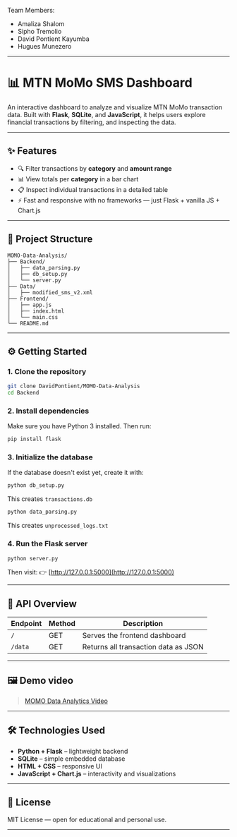 Team Members:

*  Amaliza Shalom
* Sipho Tremolio
* David Pontient Kayumba
* Hugues Munezero

---

# 📊 MTN MoMo SMS Dashboard

An interactive dashboard to analyze and visualize MTN MoMo transaction data. Built with **Flask**, **SQLite**, and **JavaScript**, it helps users explore financial transactions by filtering, and inspecting the data.

---

## ✨ Features

* 🔍 Filter transactions by **category** and **amount range**
* 📊 View totals per **category** in a bar chart
* 📋 Inspect individual transactions in a detailed table
* ⚡ Fast and responsive with no frameworks — just Flask + vanilla JS + Chart.js

---

## 📁 Project Structure

```
MOMO-Data-Analysis/
├── Backend/
│   ├── data_parsing.py
│   ├── db_setup.py
│   └── server.py
├── Data/
│   ├── modified_sms_v2.xml   
├── Frontend/
│   ├── app.js       
│   ├── index.html         
│   └── main.css            
└── README.md            
```

---

## ⚙️ Getting Started

### 1. Clone the repository

```bash
git clone DavidPontient/MOMO-Data-Analysis
cd Backend
```

### 2. Install dependencies

Make sure you have Python 3 installed. Then run:

```bash
pip install flask
```

### 3. Initialize the database

If the database doesn't exist yet, create it with:

```bash
python db_setup.py
```

This creates `transactions.db` 

```bash
python data_parsing.py
```

This creates `unprocessed_logs.txt` 

### 4. Run the Flask server

```bash
python server.py
```

Then visit:
👉 [http://127.0.0.1:5000](http://127.0.0.1:5000)

---

## 🔗 API Overview

| Endpoint | Method | Description                          |
| -------- | ------ | ------------------------------------ |
| `/`      | GET    | Serves the frontend dashboard        |
| `/data`  | GET    | Returns all transaction data as JSON |

---

## 🖼️ Demo video 

>[MOMO Data Analytics Video](https://youtu.be/Sj4uMLcTp6A?si=0lgP3Wxq-E2X3UJb) 

---

## 🛠 Technologies Used

* **Python + Flask** – lightweight backend
* **SQLite** – simple embedded database
* **HTML + CSS** – responsive UI
* **JavaScript + Chart.js** – interactivity and visualizations

---

## 📄 License

MIT License — open for educational and personal use.

---
